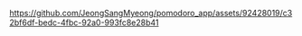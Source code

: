 https://github.com/JeongSangMyeong/pomodoro_app/assets/92428019/c32bf6df-bedc-4fbc-92a0-993fc8e28b41

